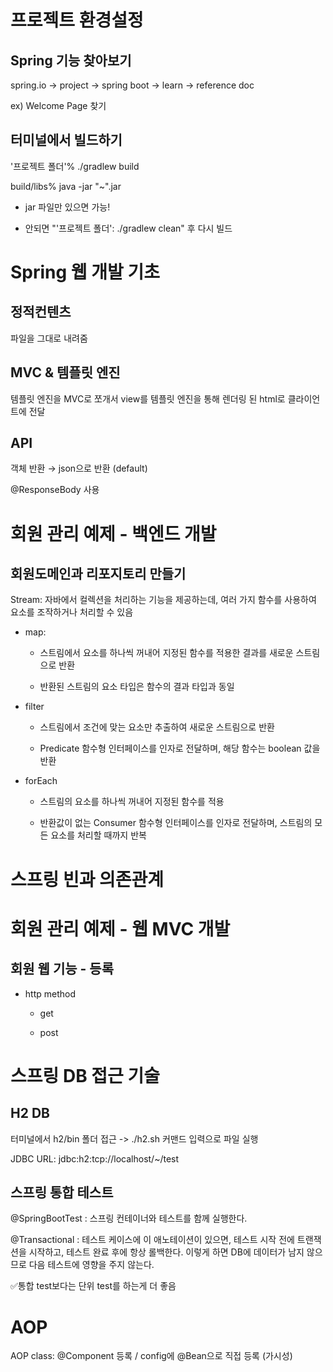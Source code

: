 프로젝트 환경설정
=================

Spring 기능 찾아보기
--------------------
spring.io -> project -> spring boot -> learn -> reference doc

ex) Welcome Page 찾기

터미널에서 빌드하기
-------------------
'프로젝트 폴더'% ./gradlew build
 
build/libs% java -jar "~".jar

* ️jar 파일만 있으면 가능!

*  안되면 "'프로젝트 폴더': ./gradlew clean" 후 다시 빌드 


Spring 웹 개발 기초
===================

정적컨텐츠
----------
파일을 그대로 내려줌

MVC & 템플릿 엔진
-----------------
템플릿 엔진을 MVC로 쪼개서 view를 템플릿 엔진을 통해 렌더링 된 html로 클라이언트에 전달

API
--- 
객체 반환 → json으로 반환 (default)

@ResponseBody 사용


회원 관리 예제 - 백엔드 개발
============================

회원도메인과 리포지토리 만들기
------------------------------
Stream: 자바에서 컬렉션을 처리하는 기능을 제공하는데, 여러 가지 함수를 사용하여 요소를 조작하거나 처리할 수 있음
    
* map: 
        
  + 스트림에서 요소를 하나씩 꺼내어 지정된 함수를 적용한 결과를 새로운 스트림으로 반환 
        
  + 반환된 스트림의 요소 타입은 함수의 결과 타입과 동일
  
* filter

  + 스트림에서 조건에 맞는 요소만 추출하여 새로운 스트림으로 반환
  
  + Predicate 함수형 인터페이스를 인자로 전달하며, 해당 함수는 boolean 값을 반환
  
* forEach

  + 스트림의 요소를 하나씩 꺼내어 지정된 함수를 적용
  
  + 반환값이 없는 Consumer 함수형 인터페이스를 인자로 전달하며, 스트림의 모든 요소를 처리할 때까지 반복


스프링 빈과 의존관계
====================


회원 관리 예제 - 웹 MVC 개발
============================

회원 웹 기능 - 등록
-------------------
* http method

  + get
  
  + post


스프링 DB 접근 기술
===================

H2 DB
-----
터미널에서 h2/bin 폴더 접근 -> ./h2.sh 커맨드 입력으로 파일 실행

JDBC URL: jdbc:h2:tcp://localhost/~/test

스프링 통합 테스트
------------------

@SpringBootTest : 스프링 컨테이너와 테스트를 함께 실행한다.

@Transactional : 테스트 케이스에 이 애노테이션이 있으면, 테스트 시작 전에 트랜잭션을 시작하고, 테스트 완료 후에 항상 롤백한다. 
이렇게 하면 DB에 데이터가 남지 않으므로 다음 테스트에 영향을 주지 않는다.

✅통합 test보다는 단위 test를 하는게 더 좋음


AOP
===

AOP class: @Component 등록 / config에 @Bean으로 직접 등록 (가시성)